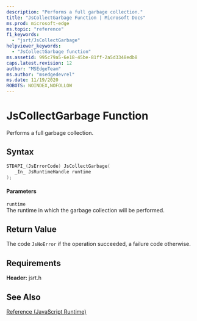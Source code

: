 ```yaml
---
description: "Performs a full garbage collection."
title: "JsCollectGarbage Function | Microsoft Docs"
ms.prod: microsoft-edge
ms.topic: "reference"
f1_keywords: 
  - "jsrt/JsCollectGarbage"
helpviewer_keywords: 
  - "JsCollectGarbage function"
ms.assetid: 995c79a5-6e18-45be-81ff-2a5d3348edb8
caps.latest.revision: 12
author: "MSEdgeTeam"
ms.author: "msedgedevrel"
ms.date: 11/19/2020
ROBOTS: NOINDEX,NOFOLLOW
---
```

# JsCollectGarbage Function

Performs a full garbage collection.  
  
## Syntax  
  
```cpp  
STDAPI_(JsErrorCode) JsCollectGarbage(  
   _In_ JsRuntimeHandle runtime  
);  
```  
  
#### Parameters  
 `runtime`  
 The runtime in which the garbage collection will be performed.  
  
## Return Value  
 The code `JsNoError` if the operation succeeded, a failure code otherwise.  
  
## Requirements  
 **Header:** jsrt.h  
  
## See Also  
 [Reference (JavaScript Runtime)](../chakra-hosting/reference-javascript-runtime.md)
